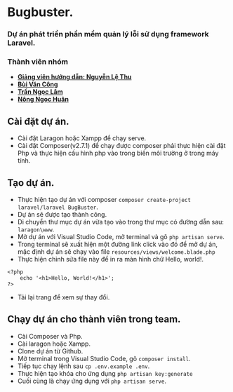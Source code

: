 # Bugbuster.
### Dự án phát triển phần mềm quản lý lỗi sử dụng framework Laravel.
### Thành viên nhóm
- **[Giảng viên hướng dẫn: Nguyễn Lệ Thu](https://github.com/nglthu)**
- **[Bùi Văn Công](https://github.com/CNG03)**
- **[Trần Ngọc Lâm](https://github.com/tranngoclamm)**
- **[Nông Ngọc Huân](https://github.com/Kiren855)**
## Cài đặt dự án.
- Cài đặt Laragon hoặc Xampp để chạy serve.
- Cài đặt Composer(v2.7.1) để chạy được composer phải thực hiện cài đặt Php và thực hiện cấu hình php vào trong biến môi trường ở trong máy tính.
## Tạo dự án.
- Thực hiện tạo dự án với composer `composer create-project laravel/laravel BugBuster`.
- Dự án sẽ được tạo thành công.
- Di chuyển thư mục dự án vừa tạo vào trong thư mục có đường dẫn sau: `laragon\www`.
- Mở dự án với Visual Studio Code, mở terminal và gõ `php artisan serve`.
- Trong terminal sẽ xuất hiện một đường link click vào đó để mở dự án, mặc định dự án sẽ chạy vào file `resources/views/welcome.blade.php`
- Thực hiện chỉnh sửa file này để in ra màn hình chữ Hello, world!.
```
<?php 
    echo '<h1>Hello, World!</h1>';
?>
```
- Tải lại trang để xem sự thay đổi.
## Chạy dự án cho thành viên trong team.
- Cài Composer và Php.
- Cài laragon hoặc Xampp.
- Clone dự án từ Github.
- Mở terminal trong Visual Studio Code, gõ `composer install`.
- Tiếp tục chạy lệnh sau `cp .env.example .env`.
- Thực hiện tạo khóa cho ứng dụng `php artisan key:generate`
- Cuối cùng là chạy ứng dụng với `php artisan serve`.